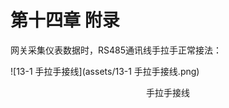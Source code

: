 # 第十四章 附录

网关采集仪表数据时，RS485通讯线手拉手正常接法：

![13-1 手拉手接线](assets/13-1 手拉手接线.png)

<center>手拉手接线</center>

